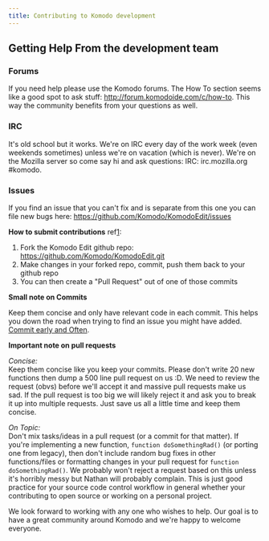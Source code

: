 ```yaml
---
title: Contributing to Komodo development
---
```

## Getting Help From the development team

### Forums

If you need help please use the Komodo forums. The How To section seems like a good spot to ask stuff: http://forum.komodoide.com/c/how-to. This way the community benefits from your questions as well.

### IRC

It's old school but it works.  We're on IRC every day of the work week (even weekends sometimes) unless we're on vacation (which is never).  We're on the Mozilla server so come say hi and ask questions:  IRC: irc.mozilla.org #komodo.

### Issues

If you find an issue that you can't fix and is separate from this one you can file new bugs here: https://github.com/Komodo/KomodoEdit/issues

**How to submit contributions** ref[1](https://help.github.com/articles/creating-a-pull-request/):

1. Fork the Komodo Edit github repo: https://github.com/Komodo/KomodoEdit.git
1. Make changes in your forked repo, commit, push them back to your github repo
1. You can then create a "Pull Request" out of one of those commits

**Small note on Commits**

Keep them concise and only have relevant code in each commit. This helps you down the road when trying to find an issue you might have added. [Commit early and Often](https://sethrobertson.github.io/GitBestPractices/#commit).

**Important note on pull requests**

*Concise:*  
Keep them concise like you keep your commits. Please don't write 20 new functions then dump a 500 line pull request on us :D. We need to review the request (obvs) before we'll accept it and massive pull requests make us sad.  If the pull request is too big we will likely reject it and ask you to break it up into multiple requests. Just save us all a little time and keep them concise.

*On Topic:*  
Don't mix tasks/ideas in a pull request (or a commit for that matter).  If you're implementing a new function, `function doSomethingRad()` (or porting one from legacy), then don't include random bug fixes in other functions/files or formatting changes in your pull request for `function doSomethingRad()`.  We probably won't reject a request based on this unless it's horribly messy but Nathan will probably complain.  This is just good practice for your source code control workflow in general whether your contributing to open source or working on a personal project.

We look forward to working with any one who wishes to help.  Our goal is to have a great community around Komodo and we're happy to welcome everyone.
